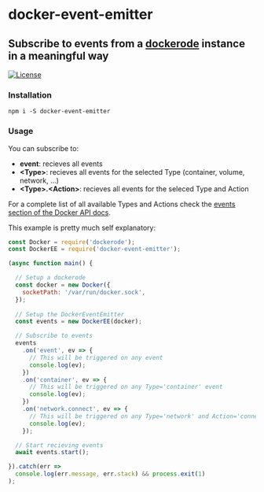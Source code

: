 # docker-event-emitter

## Subscribe to events from a [dockerode](https://github.com/apocas/dockerode) instance in a meaningful way

[![License](https://img.shields.io/badge/License-Apache%202.0-blue.svg)](https://opensource.org/licenses/Apache-2.0)

### Installation

`npm i -S docker-event-emitter`

### Usage

You can subscribe to:

* __event__: recieves all events
* __\<Type\>__: recieves all events for the selected Type (container, volume, network, ...)
* __\<Type\>.\<Action\>__: recieves all events for the seleced Type and Action

For a complete list of all available Types and Actions check the [events section of the Docker API docs](https://docs.docker.com/engine/api/v1.37/#operation/SystemEvents).

This example is pretty much self explanatory:

```javascript
const Docker = require('dockerode');
const DockerEE = require('docker-event-emitter');

(async function main() {

  // Setup a dockerode
  const docker = new Docker({
    socketPath: '/var/run/docker.sock',
  });
  
  // Setup the DockerEventEmitter
  const events = new DockerEE(docker);

  // Subscribe to events
  events
    .on('event', ev => {
      // This will be triggered on any event
      console.log(ev);
    })
    .on('container', ev => {
      // This will be triggered on any Type='container' event
      console.log(ev);
    })
    .on('network.connect', ev => {
      // This will be triggered on any Type='network' and Action='connect' event
      console.log(ev);
    });

  // Start recieving events
  await events.start();

}).catch(err =>
  console.log(err.message, err.stack) && process.exit(1)
);
```
